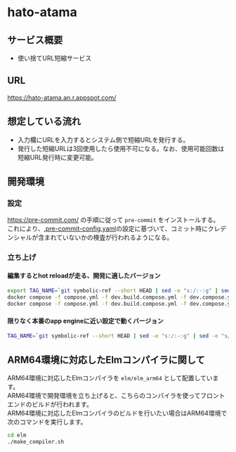 # hato-atama

## サービス概要
- 使い捨てURL短縮サービス

## URL
<https://hato-atama.an.r.appspot.com/>

## 想定している流れ
- 入力欄にURLを入力するとシステム側で短縮URLを発行する。
- 発行した短縮URLは3回使用したら使用不可になる。なお、使用可能回数は短縮URL発行時に変更可能。

## 開発環境
### 設定
<https://pre-commit.com/> の手順に従って `pre-commit` をインストールする。  
これにより、[.pre-commit-config.yaml](.pre-commit-config.yaml)の設定に基づいて、コミット時にクレデンシャルが含まれていないかの検査が行われるようになる。

### 立ち上げ

#### 編集するとhot reloadが走る、開発に適したバージョン
```sh
export TAG_NAME=`git symbolic-ref --short HEAD | sed -e "s:/:-:g" | sed -e "s/^master$/latest/g"`
docker compose -f compose.yml -f dev.build.compose.yml -f dev.compose.yml build
docker compose -f compose.yml -f dev.build.compose.yml -f dev.compose.yml watch
```

#### 限りなく本番のapp engineに近い設定で動くバージョン
```sh
TAG_NAME=`git symbolic-ref --short HEAD | sed -e "s:/:-:g" | sed -e "s/^master$/latest/g"` docker compose -f compose.yml -f staging.compose.yml up --build
```

## ARM64環境に対応したElmコンパイラに関して

ARM64環境に対応したElmコンパイラを `elm/elm_arm64` として配置しています。  
ARM64環境で開発環境を立ち上げると、こちらのコンパイラを使ってフロントエンドのビルドが行われます。  
ARM64環境に対応したElmコンパイラのビルドを行いたい場合はARM64環境で次のコマンドを実行します。

```sh
cd elm
./make_compiler.sh
```
